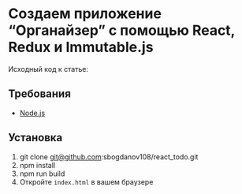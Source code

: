 # Создаем приложение “Органайзер” с помощью React, Redux и Immutable.js

Исходный код к статье:



## Требования

* [Node.js](http://nodejs.org/)

## Установка

1. git clone git@github.com:sbogdanov108/react_todo.git
2. npm install
3. npm run build
4. Откройте `index.html` в вашем браузере
